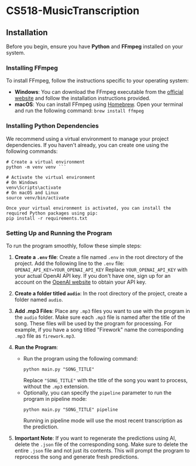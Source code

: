 # CS518-MusicTranscription

## Installation

Before you begin, ensure you have **Python** and **FFmpeg** installed on your system.

### Installing FFmpeg

To install FFmpeg, follow the instructions specific to your operating system:

- **Windows**: You can download the FFmpeg executable from the [official website](https://ffmpeg.org/download.html) and follow the installation instructions provided.
- **macOS**: You can install FFmpeg using [Homebrew](https://brew.sh/). Open your terminal and run the following command: ```brew install ffmpeg```


### Installing Python Dependencies

We recommend using a virtual environment to manage your project dependencies. If you haven't already, you can create one using the following commands:

```
# Create a virtual environment
python -m venv venv ```

# Activate the virtual environment
# On Windows
venv\Scripts\activate
# On macOS and Linux
source venv/bin/activate

Once your virtual environment is activated, you can install the required Python packages using pip:
pip install -r requirements.txt
```

### Setting Up and Running the Program

To run the program smoothly, follow these simple steps:

1. **Create a `.env` file**: Create a file named `.env` in the root directory of the project. Add the following line to the `.env` file:
```OPENAI_API_KEY=YOUR_OPENAI_API_KEY```
Replace `YOUR_OPENAI_API_KEY` with your actual OpenAI API key. If you don't have one, sign up for an account on the [OpenAI website](https://openai.com/) to obtain your API key.

2. **Create a folder titled `audio`**: In the root directory of the project, create a folder named `audio`.

3. **Add .mp3 Files**: Place any `.mp3` files you want to use with the program in the `audio` folder. Make sure each `.mp3` file is named after the title of the song. These files will be used by the program for processing. For example, if you have a song titled "Firework" name the corresponding `.mp3` file as `firework.mp3`.

4. **Run the Program**:
    - Run the program using the following command:
      ```
      python main.py "SONG_TITLE"
      ```
      Replace `"SONG_TITLE"` with the title of the song you want to process, without the `.mp3` extension.
    - Optionally, you can specify the `pipeline` parameter to run the program in pipeline mode:
      ```
      python main.py "SONG_TITLE" pipeline
      ```
      Running in pipeline mode will use the most recent transcription as the prediction.

5. **Important Note**: If you want to regenerate the predictions using AI, delete the `.json` file of the corresponding song. Make sure to delete the entire `.json` file and not just its contents. This will prompt the program to reprocess the song and generate fresh predictions.




